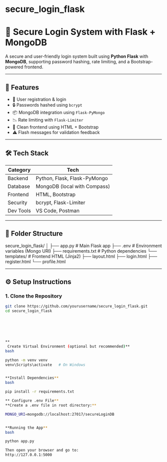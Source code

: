 # secure_login_flask



# 🔐 Secure Login System with Flask + MongoDB

A secure and user-friendly login system built using **Python Flask** with **MongoDB**, supporting password hashing, rate limiting, and a Bootstrap-powered frontend.

---

## 🚀 Features

- 🧾 User registration & login
- 🔒 Passwords hashed using `bcrypt`
- 📦 MongoDB integration using `Flask-PyMongo`
- 📉 Rate limiting with `Flask-Limiter`
- 🎨 Clean frontend using HTML + Bootstrap
- ⚠️ Flash messages for validation feedback

---

## 🛠️ Tech Stack

| Category     | Tech                          |
|--------------|-------------------------------|
| Backend      | Python, Flask, Flask-PyMongo  |
| Database     | MongoDB (local with Compass)  |
| Frontend     | HTML, Bootstrap               |
| Security     | bcrypt, Flask-Limiter         |
| Dev Tools    | VS Code, Postman              |

---

## 📁 Folder Structure

secure_login_flask/
│
├── app.py # Main Flask app
├── .env # Environment variables (Mongo URI)
├── requirements.txt # Python dependencies
└── templates/ # Frontend HTML (Jinja2)
├── layout.html
├── login.html
├── register.html
└── profile.html




---

## ⚙️ Setup Instructions

### 1. Clone the Repository
```bash
git clone https://github.com/yourusername/secure_login_flask.git
cd secure_login_flask






**
 Create Virtual Environment (optional but recommended)**
bash

python -m venv venv
venv\Scripts\activate   # On Windows


**Install Dependencies**
bash

pip install -r requirements.txt

** Configure .env File**
**Create a .env file in root directory:**

MONGO_URI=mongodb://localhost:27017/secureLoginDB


**Running the App**
bash

python app.py

Then open your browser and go to:
http://127.0.0.1:5000

